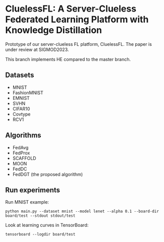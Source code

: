 # **CluelessFL: A Server-Clueless Federated Learning Platform with Knowledge Distillation**

Prototype of our server-clueless FL platform, CluelessFL. The paper is under review at SIGMOD2023.

This branch implements HE compared to the master branch.

## Datasets

- MNIST
- FashionMNIST
- EMNIST
- SVHN
- CIFAR10
- Covtype
- RCV1

## Algorithms

- FedAvg
- FedProx
- SCAFFOLD
- MOON
- FedDC
- FedDGT (the proposed algorithm)

## Run experiments
Run MNIST example:

```
python main.py --dataset mnist --model lenet --alpha 0.1 --board-dir board/test --stdout stdout/test
```
Look at learning curves in TensorBoard:
```
tensorboard --logdir board/test
```